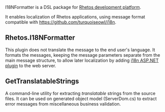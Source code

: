 ﻿I18NFormatter is a DSL package for [Rhetos development platform](https://github.com/Rhetos/Rhetos).

It enables localization of Rhetos applications, using message format compatible with https://github.com/turquoiseowl/i18n.

## Rhetos.I18NFormatter

This plugin does not translate the message to the end user's language.
It formats the messages, keeping the message parameters separate from the main message structure,
to allow later localization by adding [i18n ASP.NET plugin](https://github.com/turquoiseowl/i18n) to the web server.

## GetTranslatableStrings

A command-line utility for extracting *translatable* strings from the source files.
It can be used on generated object model (ServerDom.cs) to extract error messages from miscellaneous business validation.
